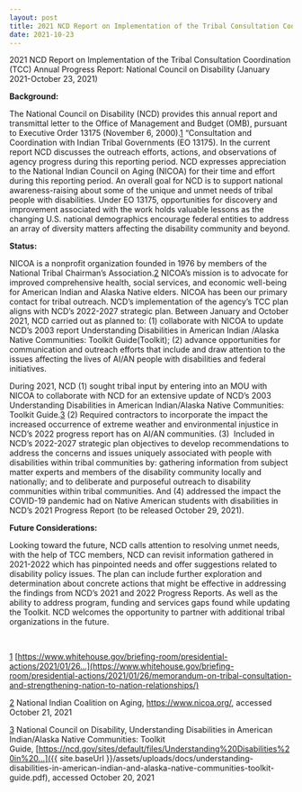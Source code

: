 ```yaml
---
layout: post
title: 2021 NCD Report on Implementation of the Tribal Consultation Coordination
date: 2021-10-23
---
```

2021 NCD Report on Implementation of the Tribal Consultation Coordination (TCC) Annual Progress Report: National Council on Disability (January 2021-October 23, 2021)

**Background:**

The National Council on Disability (NCD) provides this annual report and transmittal letter to the Office of Management and Budget (OMB), pursuant to Executive Order 13175 (November 6, 2000).[1](https://ncd.gov/publications/2021/2021-ncd-report-implementation-tribal-consultation-coordination#_ftn1) “Consultation and Coordination with Indian Tribal Governments (EO 13175). In the current report NCD discusses the outreach efforts, actions, and observations of agency progress during this reporting period. NCD expresses appreciation to the National Indian Council on Aging (NICOA) for their time and effort during this reporting period. An overall goal for NCD is to support national awareness-raising about some of the unique and unmet needs of tribal people with disabilities. Under EO 13175, opportunities for discovery and improvement associated with the work holds valuable lessons as the changing U.S. national demographics encourage federal entities to address an array of diversity matters affecting the disability community and beyond.

**Status:**

NICOA is a nonprofit organization founded in 1976 by members of the National Tribal Chairman’s Association.[2](https://ncd.gov/publications/2021/2021-ncd-report-implementation-tribal-consultation-coordination#_ftn2) NICOA’s mission is to advocate for improved comprehensive health, social services, and economic well-being for American Indian and Alaska Native elders. NICOA has been our primary contact for tribal outreach. NCD’s implementation of the agency’s TCC plan aligns with NCD’s 2022-2027 strategic plan. Between January and October 2021, NCD carried out as planned to: (1) collaborate with NICOA to update NCD’s 2003 report Understanding Disabilities in American Indian /Alaska Native Communities: Toolkit Guide(Toolkit); (2) advance opportunities for communication and outreach efforts that include and draw attention to the issues affecting the lives of AI/AN people with disabilities and federal initiatives.

During 2021, NCD (1) sought tribal input by entering into an MOU with NICOA to collaborate with NCD for an extensive update of NCD’s 2003 Understanding Disabilities in American Indian/Alaska Native Communities: Toolkit Guide.[3](https://ncd.gov/publications/2021/2021-ncd-report-implementation-tribal-consultation-coordination#_ftn3) (2) Required contractors to incorporate the impact the increased occurrence of extreme weather and environmental injustice in NCD’s 2022 progress report has on AI/AN communities. (3)  Included in NCD’s 2022-2027 strategic plan objectives to develop recommendations to address the concerns and issues uniquely associated with people with disabilities within tribal communities by: gathering information from subject matter experts and members of the disability community locally and nationally; and to deliberate and purposeful outreach to disability communities within tribal communities. And (4) addressed the impact the COVID-19 pandemic had on Native American students with disabilities in NCD’s 2021 Progress Report (to be released October 29, 2021).

**Future Considerations:**

Looking toward the future, NCD calls attention to resolving unmet needs, with the help of TCC members, NCD can revisit information gathered in 2021-2022 which has pinpointed needs and offer suggestions related to disability policy issues. The plan can include further exploration and determination about concrete actions that might be effective in addressing the findings from NCD’s 2021 and 2022 Progress Reports. As well as the ability to address program, funding and services gaps found while updating the Toolkit. NCD welcomes the opportunity to partner with additional tribal organizations in the future.

 



[1](https://ncd.gov/publications/2021/2021-ncd-report-implementation-tribal-consultation-coordination#_ftnref1) [https://www.whitehouse.gov/briefing-room/presidential-actions/2021/01/26...](https://www.whitehouse.gov/briefing-room/presidential-actions/2021/01/26/memorandum-on-tribal-consultation-and-strengthening-nation-to-nation-relationships/)

[2](https://ncd.gov/publications/2021/2021-ncd-report-implementation-tribal-consultation-coordination#_ftnref2) National Indian Coalition on Aging, <https://www.nicoa.org/>, accessed October 21, 2021

[3](https://ncd.gov/publications/2021/2021-ncd-report-implementation-tribal-consultation-coordination#_ftnref3) National Council on Disability, Understanding Disabilities in American Indian/Alaska Native Communities: Toolkit Guide, [https://ncd.gov/sites/default/files/Understanding%20Disabilities%20in%20...]({{ site.baseUrl }}/assets/uploads/docs/understanding-disabilities-in-american-indian-and-alaska-native-communities-toolkit-guide.pdf), accessed October 20, 2021
